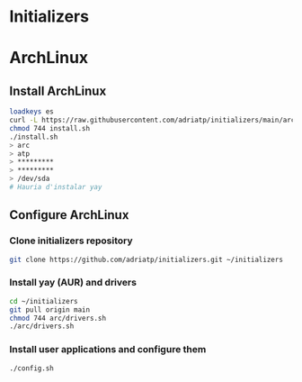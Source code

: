 # Initializers

# ArchLinux

## Install ArchLinux

```bash
loadkeys es
curl -L https://raw.githubusercontent.com/adriatp/initializers/main/arc/install.sh > install.sh
chmod 744 install.sh
./install.sh
> arc
> atp
> *********
> *********
> /dev/sda
# Hauria d'instalar yay
```

## Configure ArchLinux

### Clone initializers repository

```bash
git clone https://github.com/adriatp/initializers.git ~/initializers
```

### Install yay (AUR) and drivers

```bash
cd ~/initializers
git pull origin main
chmod 744 arc/drivers.sh
./arc/drivers.sh
```

### Install user applications and configure them

```bash
./config.sh
```
